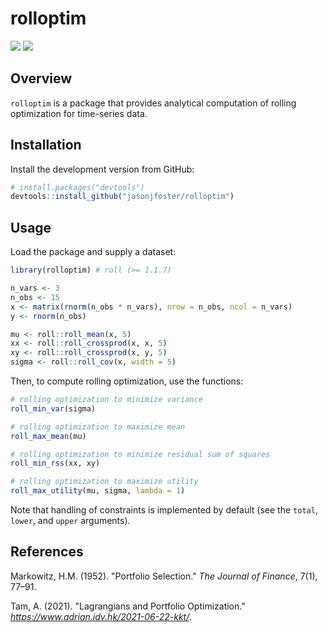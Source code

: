 # rolloptim

[![](https://github.com/jasonjfoster/rolloptim/actions/workflows/check-standard.yaml/badge.svg)](https://github.com/jasonjfoster/rolloptim/actions/workflows/check-standard.yaml)
[![](https://codecov.io/gh/jasonjfoster/rolloptim/graph/badge.svg)](https://app.codecov.io/github/jasonjfoster/rolloptim)

## Overview

`rolloptim` is a package that provides analytical computation of rolling optimization for time-series data.

## Installation

Install the development version from GitHub:

``` r
# install.packages("devtools")
devtools::install_github("jasonjfoster/rolloptim")
``` 

## Usage

Load the package and supply a dataset:

``` r
library(rolloptim) # roll (>= 1.1.7)

n_vars <- 3
n_obs <- 15
x <- matrix(rnorm(n_obs * n_vars), nrow = n_obs, ncol = n_vars)
y <- rnorm(n_obs)

mu <- roll::roll_mean(x, 5)
xx <- roll::roll_crossprod(x, x, 5)
xy <- roll::roll_crossprod(x, y, 5)
sigma <- roll::roll_cov(x, width = 5)
```
Then, to compute rolling optimization, use the functions:

```r
# rolling optimization to minimize variance
roll_min_var(sigma)

# rolling optimization to maximize mean
roll_max_mean(mu)

# rolling optimization to minimize residual sum of squares
roll_min_rss(xx, xy)

# rolling optimization to maximize utility
roll_max_utility(mu, sigma, lambda = 1)
```

Note that handling of constraints is implemented by default (see the `total`, `lower`, and `upper` arguments).

## References

Markowitz, H.M. (1952). "Portfolio Selection." *The Journal of Finance*, 7(1), 77–91.

Tam, A. (2021). "Lagrangians and Portfolio Optimization." *https://www.adrian.idv.hk/2021-06-22-kkt/*.
